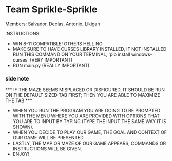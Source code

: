 # Team Sprikle-Sprikle
Members: Salvador, Declas, Antonio, Likigan


INSTRUCTIONS:
- WIN 8-11 COMPATIBLE! OTHERS HELL NO
- MAKE SURE TO HAVE CURSES LIBRARY INSTALLED, IF NOT INSTALLED RUN THIS COMMAND ON YOUR TERMINAL, 'pip install windows-curses' (VERY IMPORTANT)
- RUN main.py (REALLY IMPORTANT)

### side note
*** IF THE MAZE SEEMS MISPLACED OR DISFIGURED, IT SHOULD BE RUN ON THE DEFAULT SIZED TAB FIRST; THEN YOU ARE ABLE TO MAXIMIZE THE TAB ***
- WHEN YOU RUN THE PROGRAM YOU ARE GOING TO BE PROMPTED WITH THE MENU WHERE YOU ARE PROVIDED WITH OPTIONS THAT YOU ARE TO INPUT BY TYPING (TYPE THE INPUT THE SAME WAY IT IS SHOWN).
- WHEN YOU DECIDE TO PLAY OUR GAME, THE GOAL AND CONTEXT OF OUR GAME WILL BE PRESENTED.
- LASTLY, THE MAP OR MAZE OF OUR GAME APPEARS, COMMANDS OR INSTRUCTIONS WILL BE GIVEN.
- ENJOY!